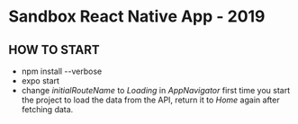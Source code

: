 # Sandbox React Native App - 2019

## HOW TO START
- npm install --verbose
- expo start
- change *initialRouteName* to *Loading* in *AppNavigator* first time you start the project to load the data from the API, return it to *Home* again after fetching data.